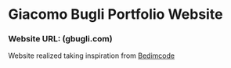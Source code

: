 # Giacomo Bugli Portfolio Website

### Website URL: (gbugli.com)

Website realized taking inspiration from [Bedimcode](https://github.com/bedimcode/portfolio-responsive-complete.git)
